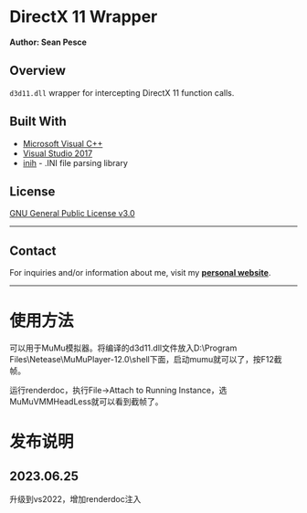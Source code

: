 # DirectX 11 Wrapper  
**Author: Sean Pesce**  


## Overview  
`d3d11.dll` wrapper for intercepting DirectX 11 function calls.  


## Built With  
 * [Microsoft Visual C++](https://support.microsoft.com/en-us/help/2977003/the-latest-supported-visual-c-downloads)  
 * [Visual Studio 2017](https://www.visualstudio.com/)  
 * [inih](https://github.com/benhoyt/inih) - .INI file parsing library  


## License  
[GNU General Public License v3.0](LICENSE)  


---------------------------------------------

## Contact  
For inquiries and/or information about me, visit my **[personal website](https://SeanPesce.github.io)**.  

---------------------------------------------

# 使用方法
可以用于MuMu模拟器。将编译的d3d11.dll文件放入D:\Program Files\Netease\MuMuPlayer-12.0\shell下面，启动mumu就可以了，按F12截帧。

运行renderdoc，执行File->Attach to Running Instance，选MuMuVMMHeadLess就可以看到截帧了。

# 发布说明
## 2023.06.25
升级到vs2022，增加renderdoc注入

